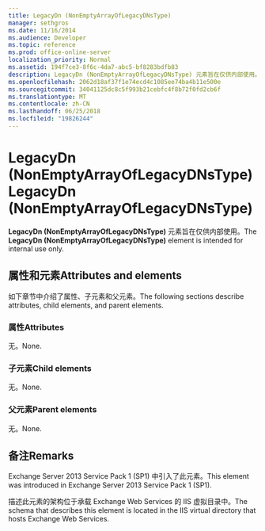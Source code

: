 ```yaml
---
title: LegacyDn (NonEmptyArrayOfLegacyDNsType)
manager: sethgros
ms.date: 11/16/2014
ms.audience: Developer
ms.topic: reference
ms.prod: office-online-server
localization_priority: Normal
ms.assetid: 194f7ce3-8f6c-4da7-abc5-bf8283bdfb83
description: LegacyDn (NonEmptyArrayOfLegacyDNsType) 元素旨在仅供内部使用。
ms.openlocfilehash: 2062d18af37f1e74ecd4c1085ee74ba4b11e500e
ms.sourcegitcommit: 34041125dc8c5f993b21cebfc4f8b72f0fd2cb6f
ms.translationtype: MT
ms.contentlocale: zh-CN
ms.lasthandoff: 06/25/2018
ms.locfileid: "19826244"
---
```

# <a name="legacydn-nonemptyarrayoflegacydnstype"></a><span data-ttu-id="f5599-103">LegacyDn (NonEmptyArrayOfLegacyDNsType)</span><span class="sxs-lookup"><span data-stu-id="f5599-103">LegacyDn (NonEmptyArrayOfLegacyDNsType)</span></span>

<span data-ttu-id="f5599-104">**LegacyDn (NonEmptyArrayOfLegacyDNsType)** 元素旨在仅供内部使用。</span><span class="sxs-lookup"><span data-stu-id="f5599-104">The **LegacyDn (NonEmptyArrayOfLegacyDNsType)** element is intended for internal use only.</span></span> 

## <a name="attributes-and-elements"></a><span data-ttu-id="f5599-105">属性和元素</span><span class="sxs-lookup"><span data-stu-id="f5599-105">Attributes and elements</span></span>

<span data-ttu-id="f5599-106">如下章节中介绍了属性、子元素和父元素。</span><span class="sxs-lookup"><span data-stu-id="f5599-106">The following sections describe attributes, child elements, and parent elements.</span></span>
  
### <a name="attributes"></a><span data-ttu-id="f5599-107">属性</span><span class="sxs-lookup"><span data-stu-id="f5599-107">Attributes</span></span>

<span data-ttu-id="f5599-108">无。</span><span class="sxs-lookup"><span data-stu-id="f5599-108">None.</span></span>
  
### <a name="child-elements"></a><span data-ttu-id="f5599-109">子元素</span><span class="sxs-lookup"><span data-stu-id="f5599-109">Child elements</span></span>

<span data-ttu-id="f5599-110">无。</span><span class="sxs-lookup"><span data-stu-id="f5599-110">None.</span></span>
  
### <a name="parent-elements"></a><span data-ttu-id="f5599-111">父元素</span><span class="sxs-lookup"><span data-stu-id="f5599-111">Parent elements</span></span>

<span data-ttu-id="f5599-112">无。</span><span class="sxs-lookup"><span data-stu-id="f5599-112">None.</span></span>
  
## <a name="remarks"></a><span data-ttu-id="f5599-113">备注</span><span class="sxs-lookup"><span data-stu-id="f5599-113">Remarks</span></span>

<span data-ttu-id="f5599-114">Exchange Server 2013 Service Pack 1 (SP1) 中引入了此元素。</span><span class="sxs-lookup"><span data-stu-id="f5599-114">This element was introduced in Exchange Server 2013 Service Pack 1 (SP1).</span></span>
  
<span data-ttu-id="f5599-115">描述此元素的架构位于承载 Exchange Web Services 的 IIS 虚拟目录中。</span><span class="sxs-lookup"><span data-stu-id="f5599-115">The schema that describes this element is located in the IIS virtual directory that hosts Exchange Web Services.</span></span>
  

